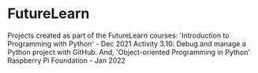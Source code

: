 # FutureLearn
Projects created as part of the FutureLearn courses:
'Introduction to Programming with Python' - Dec 2021
Activity 3.10: Debug and manage a Python project with GitHub.  And,
'Object-oriented Programming in Python' Raspberry Pi Foundation - Jan 2022
